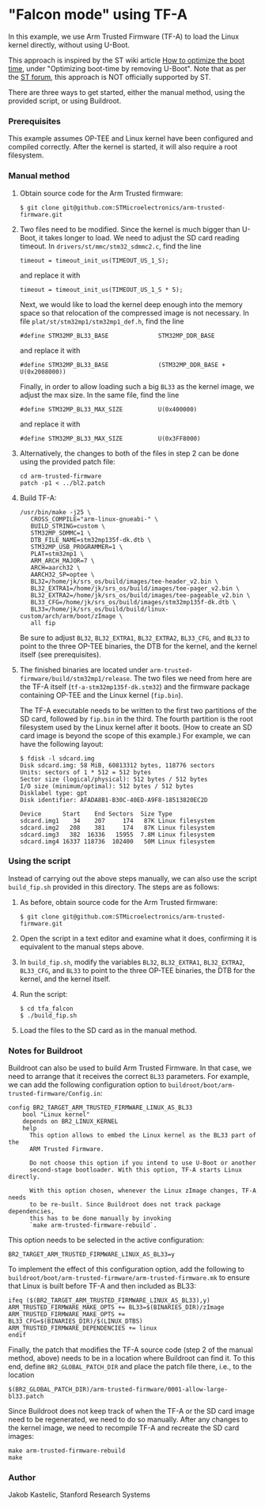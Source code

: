 # "Falcon mode" using TF-A

In this example, we use Arm Trusted Firmware (TF-A) to load the Linux kernel
directly, without using U-Boot.

This approach is inspired by the ST wiki article
[How to optimize the boot time](https://wiki.st.com/stm32mpu/wiki/How_to_optimize_the_boot_time),
under "Optimizing boot-time by removing U-Boot". Note that as per the
[ST forum](https://community.st.com/t5/stm32-mpus-embedded-software-and/start-linux-kernel-from-tf-a/td-p/91321),
this approach is NOT officially supported by ST.

There are three ways to get started, either the manual method, using the
provided script, or using Buildroot.

### Prerequisites

This example assumes OP-TEE and Linux kernel have been configured and compiled
correctly. After the kernel is started, it will also require a root filesystem.

### Manual method

1. Obtain source code for the Arm Trusted firmware:

       $ git clone git@github.com:STMicroelectronics/arm-trusted-firmware.git

2. Two files need to be modified. Since the kernel is much bigger than U-Boot,
   it takes longer to load. We need to adjust the SD card reading timeout. In
   `drivers/st/mmc/stm32_sdmmc2.c`, find the line

       timeout = timeout_init_us(TIMEOUT_US_1_S);

   and replace it with

       timeout = timeout_init_us(TIMEOUT_US_1_S * 5);

   Next, we would like to load the kernel deep enough into the memory space so
   that relocation of the compressed image is not necessary. In file
   `plat/st/stm32mp1/stm32mp1_def.h`, find the line

       #define STM32MP_BL33_BASE              STM32MP_DDR_BASE

   and replace it with

       #define STM32MP_BL33_BASE              (STM32MP_DDR_BASE + U(0x2008000))

   Finally, in order to allow loading such a big `BL33` as the kernel image, we
   adjust the max size. In the same file, find the line

       #define STM32MP_BL33_MAX_SIZE          U(0x400000)

   and replace it with

       #define STM32MP_BL33_MAX_SIZE          U(0x3FF8000)

3.   Alternatively, the changes to both of the files in step 2 can be done using
     the provided patch file:

         cd arm-trusted-firmware
         patch -p1 < ../bl2.patch

4. Build TF-A:

       /usr/bin/make -j25 \
          CROSS_COMPILE="arm-linux-gnueabi-" \
          BUILD_STRING=custom \
          STM32MP_SDMMC=1 \
          DTB_FILE_NAME=stm32mp135f-dk.dtb \
          STM32MP_USB_PROGRAMMER=1 \
          PLAT=stm32mp1 \
          ARM_ARCH_MAJOR=7 \
          ARCH=aarch32 \
          AARCH32_SP=optee \
          BL32=/home/jk/srs_os/build/images/tee-header_v2.bin \
          BL32_EXTRA1=/home/jk/srs_os/build/images/tee-pager_v2.bin \
          BL32_EXTRA2=/home/jk/srs_os/build/images/tee-pageable_v2.bin \
          BL33_CFG=/home/jk/srs_os/build/images/stm32mp135f-dk.dtb \
          BL33=/home/jk/srs_os/build/build/linux-custom/arch/arm/boot/zImage \
          all fip

   Be sure to adjust `BL32`, `BL32_EXTRA1`, `BL32_EXTRA2`, `BL33_CFG`, and
   `BL33` to point to the three OP-TEE binaries, the DTB for the kernel, and the
   kernel itself (see prerequisites).

6. The finished binaries are located under
   `arm-trusted-firmware/build/stm32mp1/release`. The two files we need from
   here are the TF-A itself (`tf-a-stm32mp135f-dk.stm32`) and the firmware
   package containing OP-TEE and the Linux kernel (`fip.bin`).

   The TF-A executable needs to be written to the first two partitions of the SD
   card, followed by `fip.bin` in the third. The fourth partition is the root
   filesystem used by the Linux kernel after it boots. (How to create an SD card
   image is beyond the scope of this example.) For example, we can have the
   following layout:

       $ fdisk -l sdcard.img
       Disk sdcard.img: 58 MiB, 60813312 bytes, 118776 sectors
       Units: sectors of 1 * 512 = 512 bytes
       Sector size (logical/physical): 512 bytes / 512 bytes
       I/O size (minimum/optimal): 512 bytes / 512 bytes
       Disklabel type: gpt
       Disk identifier: AFADA8B1-B30C-40ED-A9F8-18513820EC2D

       Device      Start    End Sectors  Size Type
       sdcard.img1    34    207     174   87K Linux filesystem
       sdcard.img2   208    381     174   87K Linux filesystem
       sdcard.img3   382  16336   15955  7.8M Linux filesystem
       sdcard.img4 16337 118736  102400   50M Linux filesystem

### Using the script

Instead of carrying out the above steps manually, we can also use the script
`build_fip.sh` provided in this directory. The steps are as follows:

1. As before, obtain source code for the Arm Trusted firmware:

       $ git clone git@github.com:STMicroelectronics/arm-trusted-firmware.git

2. Open the script in a text editor and examine what it does, confirming it is
   equivalent to the manual steps above.

3. In `build_fip.sh`, modify the variables `BL32`, `BL32_EXTRA1`, `BL32_EXTRA2`,
   `BL33_CFG`, and `BL33` to point to the three OP-TEE binaries, the DTB for the
   kernel, and the kernel itself.

4. Run the script:

       $ cd tfa_falcon
       $ ./build_fip.sh

5. Load the files to the SD card as in the manual method.

### Notes for Buildroot

Buildroot can also be used to build Arm Trusted Firmware. In that case, we need
to arrange that it receives the correct `BL33` parameters. For example, we can
add the following configuration option to
`buildroot/boot/arm-trusted-firmware/Config.in`:

    config BR2_TARGET_ARM_TRUSTED_FIRMWARE_LINUX_AS_BL33
    	bool "Linux kernel"
    	depends on BR2_LINUX_KERNEL
    	help
    	  This option allows to embed the Linux kernel as the BL33 part of the
    	  ARM Trusted Firmware.

    	  Do not choose this option if you intend to use U-Boot or another
    	  second-stage bootloader. With this option, TF-A starts Linux directly.

    	  With this option chosen, whenever the Linux zImage changes, TF-A needs
    	  to be re-built. Since Buildroot does not track package dependencies,
    	  this has to be done manually by invoking
    	  `make arm-trusted-firmware-rebuild`.

This option needs to be selected in the active configuration:

    BR2_TARGET_ARM_TRUSTED_FIRMWARE_LINUX_AS_BL33=y

To implement the effect of this configuration option, add the following to
`buildroot/boot/arm-trusted-firmware/arm-trusted-firmware.mk` to ensure that
Linux is built before TF-A and then included as BL33:

    ifeq ($(BR2_TARGET_ARM_TRUSTED_FIRMWARE_LINUX_AS_BL33),y)
    ARM_TRUSTED_FIRMWARE_MAKE_OPTS += BL33=$(BINARIES_DIR)/zImage
    ARM_TRUSTED_FIRMWARE_MAKE_OPTS += BL33_CFG=$(BINARIES_DIR)/$(LINUX_DTBS)
    ARM_TRUSTED_FIRMWARE_DEPENDENCIES += linux
    endif

Finally, the patch that modifies the TF-A source code (step 2 of the manual
method, above) needs to be in a location where Buildroot can find it. To this
end, define `BR2_GLOBAL_PATCH_DIR` and place the patch file there, i.e., to the
location

    $(BR2_GLOBAL_PATCH_DIR)/arm-trusted-firmware/0001-allow-large-bl33.patch

Since Buildroot does not keep track of when the TF-A or the SD card image need
to be regenerated, we need to do so manually. After any changes to the kernel
image, we need to recompile TF-A and recreate the SD card images:

    make arm-trusted-firmware-rebuild
    make

### Author

Jakob Kastelic, Stanford Research Systems
